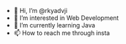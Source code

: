 - 👋 Hi, I’m @rkyadvji
- 👀 I’m interested in Web Development
- 🌱 I’m currently learning Java
- 📫 How to reach me through insta

<!---
rkyadvji/rkyadvji is a ✨ special ✨ repository because its `README.md` (this file) appears on your GitHub profile.
You can click the Preview link to take a look at your changes.
--->

